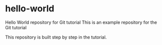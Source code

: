 # hello-world
Hello World repository for Git tutorial
This is an example repository for the Git tutorial

This repository is built step by step in the tutorial. 
